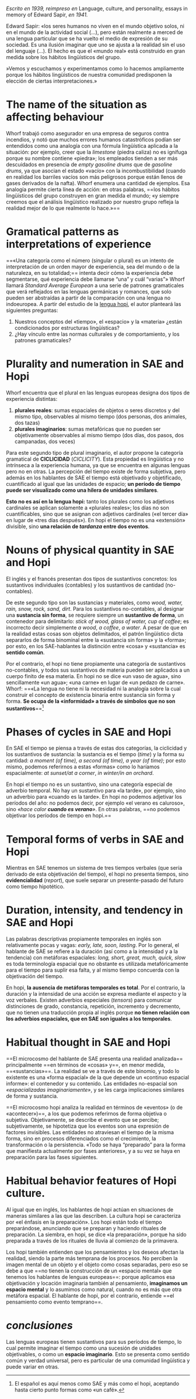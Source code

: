 _Escrito en 1939, reimpreso en_ Language, culture, and personality, essays in memory of Edward Sapir, _en 1941._

Edward Sapir: «los seres humanos no viven en el mundo objetivo solos, ni en el mundo de la actividad social (…), pero están realmente a merced de una lengua particular que se ha vuelto el medio de expresión de su sociedad. Es una ilusión imaginar que uno se ajusta a la realidad sin el uso del lenguaje (…). El hecho es que el «mundo real» está construido en gran medida sobre los hábitos lingüísticos del grupo.

»Vemos y escuchamos y experimentamos como lo hacemos ampliamente porque los hábitos lingüísticos de nuestra comunidad predisponen la elección de ciertas interpretaciones.»

# The name of the situation as affecting behaviour

Whorf trabajó como asegurador en una empresa de seguros contra incendios, y notó que muchos errores humanos catastróficos podían ser entendidos como una analogía con una fórmula lingüística aplicada a la situación: por ejemplo, creer que la _limestone_ (piedra caliza) no es ignífuga porque su nombre contiene «piedra»; los empleados tienden a ser más descuidados en presencia de _empty gasoline drums_ que de _gasoline drums_, ya que asocian el estado «vacío» con la incombustibilidad (cuando en realidad los barriles vacíos son más peligrosos porque están llenos de gases derivados de la nafta). Whorf enumera una cantidad de ejemplos. Esa analogía permite cierta línea de acción: en otras palabras, ==los hábitos lingüísticos del grupo construyen en gran medida el mundo; «y siempre creemos que el análisis lingüístico realizado por nuestro grupo refleja la realidad mejor de lo que realmente lo hace.»==

# Gramatical patterns as interpretations of experience

==«Una categoría como el número (singular o plural) es un intento de interpretación de un orden mayor de experiencia, sea del mundo o de la naturaleza, en su totalidad;== intenta decir cómo la experiencia debe segmentarse, qué experiencia debe llamarse “una” y cuál “varias”»
Whorf llamará _Standard Average European_ a una serie de patrones gramaticales que verá reflejados en las lenguas germánicas y romances, que solo pueden ser abstraídas a partir de la comparación con una lengua no indoeuropea. A partir del estudio de la [lengua hopi](https://en.wikipedia.org/wiki/Hopi_language), el autor planteará las siguientes preguntas: 
1) Nuestros conceptos del «tiempo», el «espacio» y la «materia» ¿están condicionados por estructuras lingüísticas?
2) ¿Hay vínculo entre las normas culturales y de comportamiento, y los patrones gramaticales?

# Plurality and numeration in SAE and Hopi

Whorf encuentra que el plural en las lenguas europeas designa dos tipos de experiencia distintas: 
1) **plurales reales**: sumas espaciales de objetos o seres discretos y del mismo tipo, observables al mismo tiempo (dos personas, dos animales, dos tazas)
2) **plurales imaginarios**: sumas metafóricas que no pueden ser objetivamente observables al mismo tiempo (dos días, dos pasos, dos campanadas, dos veces)

Para este segundo tipo de plural imaginario, el autor propone la categoría gramatical de **CICLICIDAD** (_CICLICITY_). Esta propiedad es lingüística y no intrínseca a la experiencia humana, ya que se encuentra en algunas lenguas pero no en otras. La percepción del tiempo existe de forma subjetiva, pero además en los hablantes de SAE el tiempo está objetivado y objetificado, cuantificado al igual que las unidades de espacio; **un período de tiempo puede ser visualizado como una hilera de unidades similares**.

**Esto no es así en la lengua hopi:** tanto los plurales como los adjetivos cardinales se aplican solamente a «plurales reales»; los días no son cuantificables, sino que se asignan con adjetivos cardinales («el tercer día» en lugar de «tres días después»). En hopi el tiempo no es una «extensión» divisible, sino **una relación de _tardanza_ entre dos eventos**.
# Nouns of physical quantity in SAE and Hopi

El inglés y el francés presentan dos tipos de sustantivos concretos: los sustantivos individuales (contables) y los sustantivos de cantidad (no-contables). 

De este segundo tipo son las sustancias y materiales, como _wood, water, rain, snow, rock, sand, dirt_. Para los sustantivos no-contables, al designar una **sustancia sin forma**, se requiere siempre un **sustantivo de forma**, un contenedor para delimitarlo: _stick of wood, glass of water, cup of coffee_; es incorrecto decir simplemente _a wood_, _a coffee_, _a water_. A pesar de que en la realidad estas cosas son objetos delimitados, el patrón lingüístico dicta separarlos de forma binominal entre la «sustancia sin forma» y la «forma»; por esto, en los SAE-hablantes la distinción entre «cosa» y «sustancia» es **sentido común**.

Por el contrario, el hopi no tiene propiamente una categoría de sustantivos no-contables, y todos sus sustantivos de materia pueden ser aplicados a un cuerpo finito de esa materia. En hopi no se dice «un vaso de agua», sino sencillamente «un agua»; «una carne» en lugar de «un pedazo de carne». Whorf: ==«La lengua no tiene ni la necesidad ni la analogía sobre la cual construir el concepto de existencia binaria entre sustancia sin forma y forma. **Se ocupa de la «informidad» a través de símbolos que no son sustantivos**==[^1]

[^1]: El español es aquí menos como SAE y más como el hopi, aceptando hasta cierto punto formas como «un café».
# Phases of cycles in SAE and Hopi

En SAE el tiempo se piensa a través de estas dos categorías, la ciclicidad y los sustantivos de sustancia: la sustancia es el tiempo (_time_) y la forma su cantidad: _a moment (of time), a second (of time), a year (of time)_; por esto mismo, podemos referirnos a estas «formas» como lo haríamos espacialmente: _at sunset/at a corner_, _in winter/in an orchard_. 

En hopi el tiempo no es un sustantivo, sino una categoría especial de adverbio temporal. No hay un sustantivo para «la tarde», por ejemplo, sino un adverbio para «cuando es la tarde». En hopi no podemos adjetivar los períodos del año: no podemos decir, por ejemplo «el verano es caluroso», sino _«hace calor **cuando es verano**»_. En otras palabras, ==no podemos objetivar los períodos de tiempo en hopi.==

# Temporal forms of verbs in SAE and Hopi

Mientras en SAE tenemos un sistema de tres tiempos verbales (que sería derivado de esta objetivación del tiempo), el hopi no presenta tiempos, sino **evidencialidad** (_report_), que suele separar un presente-pasado del futuro como tiempo hipotético. 
# Duration, intensity, and tendency in SAE and Hopi

Las palabras descriptivas propiamente temporales en inglés son relativamente pocas y vagas: _early, late, soon, lasting_. Por lo general, el hablante de SAE se refiere a la duración (así como a la intensidad y a la tendencia) con metáforas espaciales: _long, short, great, much, quick, slow_ es toda terminología espacial que no obstante es utilizada metafóricamente para el tiempo para suplir esa falta, y al mismo tiempo concuerda con la objetivación del tiempo. 

En hopi, **la ausencia de metáforas temporales es total**. Por el contrario, la duración y la intensidad de una acción se expresa mediante el aspecto y la voz verbales. Existen adverbios especiales (_tensors_) para comunicar distinciones de grado, constancia, repetición, incremento y decremento, que no tienen una traducción propia al inglés porque **no tienen relación con los adverbios espaciales, que en SAE son iguales a los temporales**.

# Habitual thought in SAE and Hopi

==El microcosmo del hablante de SAE presenta una realidad analizada== principalmente ==en términos de «cosas» y==, en menor medida, ==«sustancias»==. La realidad se ve a través de este binomio, y todo lo existente es una «forma espacial» de la que depende un «continuo espacial informe»: el contenedor y su contenido. Las entidades no-espacial son _«espacializadas imaginariamente»_, y se les carga implicaciones similares de forma y sustancia. 

==El microcosmo hopi analiza la realidad en términos de «eventos» (o de «acontecer»)==, a los que podemos referirnos de forma objetiva o subjetiva. Objetivamente, se describe el evento que se percibe; subjetivamente, se hipotetiza que los eventos son una expresión de factores invisibles. Las entidades no atraviesan el tiempo de la misma forma, sino en procesos diferenciados como el crecimiento, la transformación o la persistencia. «Todo se haya “preparado” para la forma que manifiesta actualmente por fases anteriores», y a su vez se haya en preparación para las fases siguientes. 

# Habitual behavior features of Hopi culture.

Al igual que en inglés, los hablantes de hopi actúan en situaciones de maneras similares a las que las describen. La cultura hopi se caracteriza por «el énfasis en la preparación». Los hopi están todo el tiempo preparándose, anunciando que se preparan y haciendo rituales de preparación. La siembra, en hopi, se dice «la preparación», porque ha sido preparada a través de los rituales de lluvia al comienzo de la primavera. 

Los hopi también entienden que los pensamientos y los deseos afectan la realidad, siendo la parte más temprana de los procesos. No perciben la imagen mental de un objeto y el objeto como cosas separadas, pero eso se debe a que ==no tienen la construcción de un «espacio mental» que tenemos los hablantes de lenguas europeas==: porque aplicamos esa objetivación y locación imaginaria también al pensamiento, **imaginamos un espacio mental** y lo asumimos como natural, cuando no es más que otra metáfora espacial. El hablante de hopi, por el contrario, entiende ==el pensamiento como evento temprano==. 
# _conclusiones_
Las lenguas europeas tienen sustantivos para sus períodos de tiempo, lo cual permite imaginar el tiempo como una sucesión de unidades objetivables, o como un **espacio imaginario**. Esto se presenta como sentido común y verdad universal, pero es particular de una comunidad lingüística y puede variar en otras.
